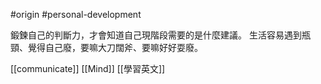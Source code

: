 #origin #personal-development

鍛鍊自己的判斷力，才會知道自己現階段需要的是什麼建議。
生活容易遇到瓶頸、覺得自己廢，要嘛大刀闊斧、要嘛好好耍廢。

[[communicate]]
[[Mind]]
[[學習英文]]